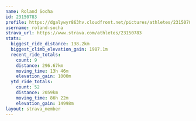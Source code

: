 ```yaml
---
name: Roland Socha
id: 23150783
profile: https://dgalywyr863hv.cloudfront.net/pictures/athletes/23150783/14745672/4/large.jpg
username: roland-socha
strava_url: https://www.strava.com/athletes/23150783
stats:
  biggest_ride_distance: 138.2km
  biggest_climb_elevation_gain: 1987.1m
  recent_ride_totals:
    count: 9
    distance: 296.67km
    moving_time: 13h 46m
    elevation_gain: 1000m
  ytd_ride_totals:
    count: 52
    distance: 2059km
    moving_time: 86h 22m
    elevation_gain: 14998m
layout: strava_member
--- 
```

